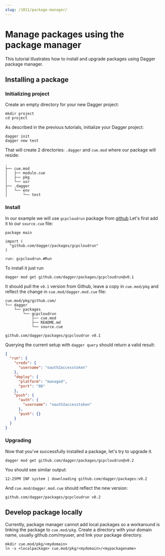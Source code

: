 ```yaml
---
slug: /1011/package-manager/
---
```


# Manage packages using the package manager

This tutorial illustrates how to install and upgrade packages using Dagger package manager.

## Installing a package

### Initializing project

Create an empty directory for your new Dagger project:

```shell
mkdir project
cd project
```

As described in the previous tutorials, initialize your Dagger project:

```shell
dagger init
dagger new test
```

That will create 2 directories: `.dagger` and `cue.mod` where our package will reside:

```shell
.
├── cue.mod
│   ├── module.cue
│   ├── pkg
│   └── usr
├── .dagger
│   └── env
│       └── test
```

### Install

In our example we will use `gcpcloudrun` package from [github](https://github.com/dagger/packages/blob/main/gcpcloudrun/source.cue)
Let's first add it to our `source.cue` file:

```cue title="./source.cue"
package main

import (
  "github.com/dagger/packages/gcpcloudrun"
)

run: gcpcloudrun.#Run
```

To install it just run

```shell
dagger mod get github.com/dagger/packages/gcpcloudrun@v0.1
```

It should pull the `v0.1` version from Github, leave a copy in `cue.mod/pkg` and reflect the change in
`cue.mod/dagger.mod.cue` file:

```shell
cue.mod/pkg/github.com/
└── dagger
    └── packages
        └── gcpcloudrun
            ├── cue.mod
            ├── README.md
            └── source.cue
```

```cue title="./cue.mod/dagger.mod"
github.com/dagger/packages/gcpcloudrun v0.1
```

Querying the current setup with `dagger query` should return a valid result:

```json
{
  "run": {
    "creds": {
      "username": "oauth2accesstoken"
    },
    "deploy": {
      "platform": "managed",
      "port": "80"
    },
    "push": {
      "auth": {
        "username": "oauth2accesstoken"
      },
      "push": {}
    }
  }
}
```

### Upgrading

Now that you've successfully installed a package, let's try to upgrade it.

```shell
dagger mod get github.com/dagger/packages/gcpcloudrun@v0.2
```

You should see similar output:

```shell
12:25PM INF system | downloading github.com/dagger/packages:v0.2
```

And `cue.mod/dagger.mod.cue` should reflect the new version:

```cue title="./cue.mod/dagger.mod"
github.com/dagger/packages/gcpcloudrun v0.2
```

## Develop package locally

Currently, package manager cannot add local packages so a workaround is linking the package to `cue.mod/pkg`.
Create a directory with your domain name, usually github.com/myuser, and link your package directory.

```shell
mkdir cue.mod/pkg/<mydomain>
ln -s <localpackage> cue.mod/pkg/<mydomain>/<mypackagename>
```
